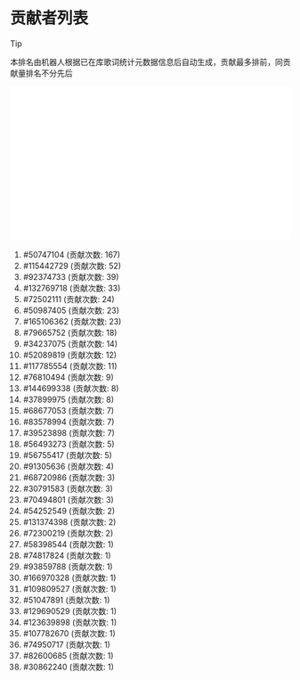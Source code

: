 # 贡献者列表

> [!TIP]
> 本排名由机器人根据已在库歌词统计元数据信息后自动生成，贡献最多排前，同贡献量排名不分先后

![贡献者头像画廊](./CONTRIBUTORS.svg)

1. #50747104 (贡献次数: 167)
2. #115442729 (贡献次数: 52)
3. #92374733 (贡献次数: 39)
4. #132769718 (贡献次数: 33)
5. #72502111 (贡献次数: 24)
6. #50987405 (贡献次数: 23)
7. #165106362 (贡献次数: 23)
8. #79665752 (贡献次数: 18)
9. #34237075 (贡献次数: 14)
10. #52089819 (贡献次数: 12)
11. #117785554 (贡献次数: 11)
12. #76810494 (贡献次数: 9)
13. #144699338 (贡献次数: 8)
14. #37899975 (贡献次数: 8)
15. #68677053 (贡献次数: 7)
16. #83578994 (贡献次数: 7)
17. #39523898 (贡献次数: 7)
18. #56493273 (贡献次数: 5)
19. #56755417 (贡献次数: 5)
20. #91305636 (贡献次数: 4)
21. #68720986 (贡献次数: 3)
22. #30791583 (贡献次数: 3)
23. #70494801 (贡献次数: 3)
24. #54252549 (贡献次数: 2)
25. #131374398 (贡献次数: 2)
26. #72300219 (贡献次数: 2)
27. #58398544 (贡献次数: 1)
28. #74817824 (贡献次数: 1)
29. #93859788 (贡献次数: 1)
30. #166970328 (贡献次数: 1)
31. #109809527 (贡献次数: 1)
32. #51047891 (贡献次数: 1)
33. #129690529 (贡献次数: 1)
34. #123639898 (贡献次数: 1)
35. #107782670 (贡献次数: 1)
36. #74950717 (贡献次数: 1)
37. #82600685 (贡献次数: 1)
38. #30862240 (贡献次数: 1)
